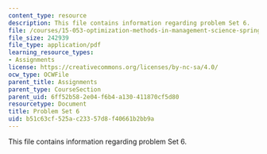 ```yaml
---
content_type: resource
description: This file contains information regarding problem Set 6.
file: /courses/15-053-optimization-methods-in-management-science-spring-2013/b51c63cf525ac23357d8f40661b2bb9a_MIT15_053S13_ps6.pdf
file_size: 242939
file_type: application/pdf
learning_resource_types:
- Assignments
license: https://creativecommons.org/licenses/by-nc-sa/4.0/
ocw_type: OCWFile
parent_title: Assignments
parent_type: CourseSection
parent_uid: 6ff52b58-2e04-f6b4-a130-411870cf5d80
resourcetype: Document
title: Problem Set 6
uid: b51c63cf-525a-c233-57d8-f40661b2bb9a
---
```

This file contains information regarding problem Set 6.